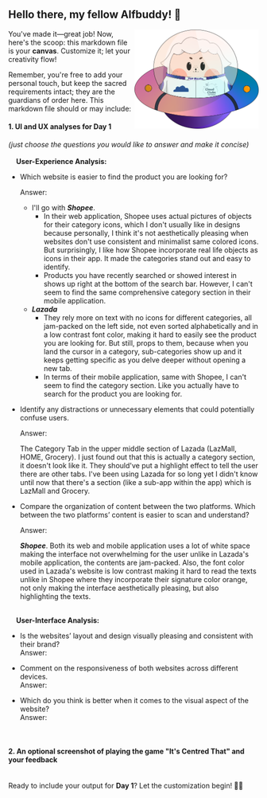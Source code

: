 ## Hello there, my fellow Alfbuddy! 💖

<img align="right" width="250px" src="../../assets/alf/alf-ufo.png">

You've made it—great job! Now, here's the scoop: this markdown file is your **canvas**. Customize it; let your creativity flow!

Remember, you're free to add your personal touch, but keep the sacred requirements intact; they are the guardians of order here. This markdown file should or may include:

#### 1. UI and UX analyses for Day 1

_(just choose the questions you would like to answer and make it concise)_
<br/><br/>
&nbsp;&nbsp;&nbsp;&nbsp;**User-Experience Analysis:**<br/>

-   Which website is easier to find the product you are looking for?<br/>

    Answer:
    - I'll go with ***Shopee***.
      - In their web application, Shopee uses actual pictures of objects for their category icons, which I don't usually like in designs because personally, I think it's not aesthetically pleasing when websites don't use consistent and minimalist same colored icons. But surprisingly, I like how Shopee incorporate real life objects as icons in their app. It made the categories stand out and easy to identify.
      - Products you have recently searched or showed interest in shows up right at the bottom of the search bar. However, I can't seem to find the same comprehensive category section in their mobile application.
    - ***Lazada***
      - They rely more on text with no icons for different categories, all jam-packed on the left side, not even sorted alphabetically and in a low contrast font color, making it hard to easily see the product you are looking for. But still, props to them, because when you land the cursor in a category, sub-categories show up and it keeps getting specific as you delve deeper without opening a new tab.
      - In terms of their mobile application, same with Shopee, I can't seem to find the category section. Like you actually have to search for the product you are looking for.


-   Identify any distractions or unnecessary elements that could potentially confuse users.<br/>

    Answer:<br/>
    
    The Category Tab in the upper middle section of Lazada (LazMall, HOME, Grocery). I just found out that this is actually a category section, it doesn't look like it. They should've put a highlight effect to tell the user there are other tabs. I've been using Lazada for so long yet I didn't know until now that there's a section (like a sub-app within the app) which is LazMall and Grocery.


-   Compare the organization of content between the two platforms. Which between the two platforms’ content is easier to scan and understand?<br/>

    Answer:<br/>
    
    ***Shopee***. Both its web and mobile application uses a lot of white space making the interface not overwhelming for the user unlike in Lazada's mobile application, the contents are jam-packed. Also, the font color used in Lazada's website is low contrast making it hard to read the texts unlike in Shopee where they incorporate their signature color orange, not only making the interface aesthetically pleasing, but also highlighting the texts.


<br/> &nbsp;&nbsp;&nbsp;&nbsp;**User-Interface Analysis:**

-   Is the websites’ layout and design visually pleasing and consistent with their brand?<br/>
    Answer:
    
-   Comment on the responsiveness of both websites across different devices.<br/>
    Answer:
    
-   Which do you think is better when it comes to the visual aspect of the website?<br/>
    Answer:
    
    <br>

#### 2. An **optional** screenshot of playing the game **"It's Centred That"** and your feedback

<br>Ready to include your output for **Day 1**? Let the customization begin! 🚀✨

<!-- You may now delete and modify the content of this file -->
